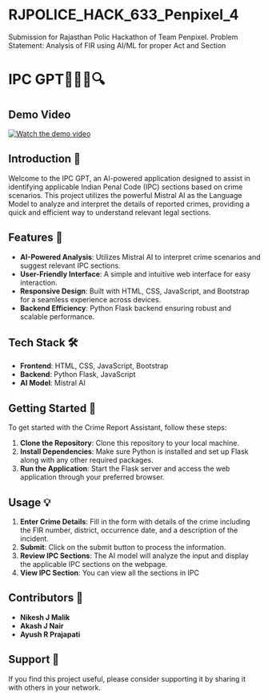 # RJPOLICE_HACK_633_Penpixel_4
 Submission for Rajasthan Polic Hackathon of Team Penpixel. Problem Statement: Analysis of FIR using AI/ML for proper Act and Section

# IPC GPT🚨👮‍♂️🔍

## Demo Video
[![Watch the demo video](https://i9.ytimg.com/vi_webp/eXPqDlV-shw/mqdefault.webp?v=65818aac&sqp=CPCUhqwG&rs=AOn4CLDkV3EmV_pD30KaRXW5oyTtEnLvpw)](https://youtu.be/eXPqDlV-shw)


## Introduction 🌟

Welcome to the IPC GPT, an AI-powered application designed to assist in identifying applicable Indian Penal Code (IPC) sections based on crime scenarios. This project utilizes the powerful Mistral AI as the Language Model to analyze and interpret the details of reported crimes, providing a quick and efficient way to understand relevant legal sections.

## Features 🚀

- **AI-Powered Analysis**: Utilizes Mistral AI to interpret crime scenarios and suggest relevant IPC sections.
- **User-Friendly Interface**: A simple and intuitive web interface for easy interaction.
- **Responsive Design**: Built with HTML, CSS, JavaScript, and Bootstrap for a seamless experience across devices.
- **Backend Efficiency**: Python Flask backend ensuring robust and scalable performance.

## Tech Stack 🛠️

- **Frontend**: HTML, CSS, JavaScript, Bootstrap
- **Backend**: Python Flask, JavaScript
- **AI Model**: Mistral AI

## Getting Started 🏁

To get started with the Crime Report Assistant, follow these steps:

1. **Clone the Repository**: Clone this repository to your local machine.
2. **Install Dependencies**: Make sure Python is installed and set up Flask along with any other required packages.
3. **Run the Application**: Start the Flask server and access the web application through your preferred browser.

## Usage 💡

1. **Enter Crime Details**: Fill in the form with details of the crime including the FIR number, district, occurrence date, and a description of the incident.
2. **Submit**: Click on the submit button to process the information.
3. **Review IPC Sections**: The AI model will analyze the input and display the applicable IPC sections on the webpage.
4. **View IPC Section**: You can view all the sections in IPC

## Contributors 🤝

- **Nikesh J Malik**
- **Akash J Nair**
- **Ayush R Prajapati**

## Support 💖

If you find this project useful, please consider supporting it by sharing it with others in your network.




